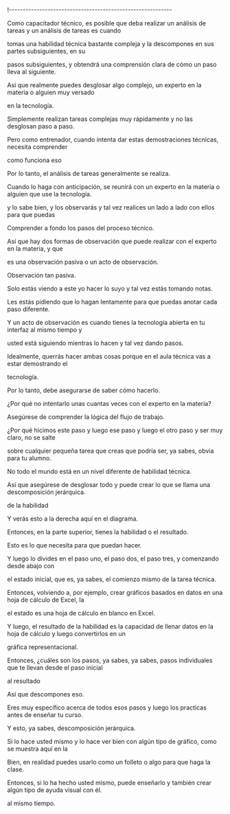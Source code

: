 !-----------------------------------------------------------

Como capacitador técnico, es posible que deba realizar un análisis de tareas y un análisis de tareas es cuando

tomas una habilidad técnica bastante compleja y la descompones en sus partes subsiguientes, en su

pasos subsiguientes, y obtendrá una comprensión clara de cómo un paso lleva al siguiente.

Así que realmente puedes desglosar algo complejo, un experto en la materia o alguien muy versado

en la tecnología.

Simplemente realizan tareas complejas muy rápidamente y no las desglosan paso a paso.

Pero como entrenador, cuando intenta dar estas demostraciones técnicas, necesita comprender

como funciona eso

Por lo tanto, el análisis de tareas generalmente se realiza.

Cuando lo haga con anticipación, se reunirá con un experto en la materia o alguien que use la tecnología.

y lo sabe bien, y los observarás y tal vez realices un lado a lado con ellos para que puedas

Comprender a fondo los pasos del proceso técnico.

Así que hay dos formas de observación que puede realizar con el experto en la materia, y que

es una observación pasiva o un acto de observación.

Observación tan pasiva.

Solo estás viendo a este yo hacer lo suyo y tal vez estás tomando notas.

Les estás pidiendo que lo hagan lentamente para que puedas anotar cada paso diferente.

Y un acto de observación es cuando tienes la tecnología abierta en tu interfaz al mismo tiempo y

usted está siguiendo mientras lo hacen y tal vez dando pasos.

Idealmente, querrás hacer ambas cosas porque en el aula técnica vas a estar demostrando el

tecnología.

Por lo tanto, debe asegurarse de saber cómo hacerlo.

¿Por qué no intentarlo unas cuantas veces con el experto en la materia?

Asegúrese de comprender la lógica del flujo de trabajo.

¿Por qué hicimos este paso y luego ese paso y luego el otro paso y ser muy claro, no se salte

sobre cualquier pequeña tarea que creas que podría ser, ya sabes, obvia para tu alumno.

No todo el mundo está en un nivel diferente de habilidad técnica.

Así que asegúrese de desglosar todo y puede crear lo que se llama una descomposición jerárquica.

de la habilidad

Y verás esto a la derecha aquí en el diagrama.

Entonces, en la parte superior, tienes la habilidad o el resultado.

Esto es lo que necesita para que puedan hacer.

Y luego lo divides en el paso uno, el paso dos, el paso tres, y comenzando desde abajo con

el estado inicial, que es, ya sabes, el comienzo mismo de la tarea técnica.

Entonces, volviendo a, por ejemplo, crear gráficos basados en datos en una hoja de cálculo de Excel, la

el estado es una hoja de cálculo en blanco en Excel.

Y luego, el resultado de la habilidad es la capacidad de llenar datos en la hoja de cálculo y luego convertirlos en un

gráfica representacional.

Entonces, ¿cuáles son los pasos, ya sabes, ya sabes, pasos individuales que te llevan desde el paso inicial

al resultado

Así que descompones eso.

Eres muy específico acerca de todos esos pasos y luego los practicas antes de enseñar tu curso.

Y esto, ya sabes, descomposición jerárquica.

Si lo hace usted mismo y lo hace ver bien con algún tipo de gráfico, como se muestra aquí en la

Bien, en realidad puedes usarlo como un folleto o algo para que haga la clase.

Entonces, si lo ha hecho usted mismo, puede enseñarlo y también crear algún tipo de ayuda visual con él.

al mismo tiempo.